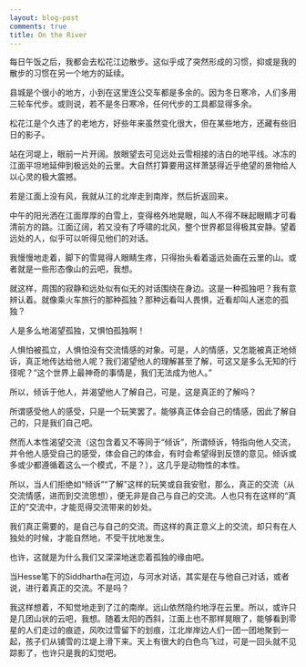 ```yaml
---
layout: blog-post
comments: true
title: On the River
---
```



每日午饭之后，我都会去松花江边散步。这似乎成了突然形成的习惯，抑或是我的散步的习惯在另一个地方的延续。

县城是个很小的地方，小到在这里连公交车都是多余的。因为冬日寒冷，人们多用三轮车代步。或则说，若不是冬日寒冷，任何代步的工具都显得多余。

松花江是个久违了的老地方，好些年来虽然变化很大，但在某些地方，还藏有些旧日的影子。

站在河堤上，眼前一片开阔。放眼望去可见远处云雪相接的洁白的地平线。冰冻的江面平坦地延伸到极远处的云里。大自然打算要用这样萧瑟得近乎绝望的景物给人以心灵的极大震撼。

若是江面上没有风，我就从江的北岸走到南岸，然后折返回来。

中午的阳光洒在江面厚厚的白雪上，变得格外地晃眼，叫人不得不眯起眼睛才可看清前方的路。江面辽阔，若又没有了呼啸的北风，整个世界都显得极其安静。望着远处的人，似乎可以听得见他们的对话。

我慢慢地走着，脚下的雪晃得人眼睛生疼，只得抬头看着遥远处画在云里的山。或者就是一些形态像山的云吧，我想。

就这样，周围的寂静和远处似有似无的对话围绕在身边。这是一种孤独吧？我有意辨认着。就像乘火车旅行的那种孤独？那种远看叫人畏惧，近看却叫人迷恋的孤独？

人是多么地渴望孤独，又惧怕孤独啊！

人惧怕被孤立，人惧怕没有交流情感的对象。可是，人的情感，又怎能被真正地倾诉，真正地传达给他人呢？我们渴望他人的理解甚至了解，可这又是多么无知的行径呢？“这个世界上最神奇的事情是，我们无法成为他人。”

所以，倾诉于他人，并渴望他人了解自己，可是，这是真正的了解吗？

所谓感受他人的感受，只是一个玩笑罢了。能够真正体会自己的情感，因此了解自己的，只是我们自己吧。

然而人本性渴望交流（这包含着又不等同于“倾诉”，所谓倾诉，特指向他人交流，并令他人感受自己的感受，体会自己的体会，有时会希望得到反馈的意见。倾诉或多或少都遵循着这么一个模式，不是？），这几乎是动物性的本性。

所以，当人们拒绝如“倾诉”“了解”这样的玩笑或自我安慰，那么，真正的交流（从交流情感，进而到交流思想），便无非是自己与自己的交流。人也只有在这样的“真正的”交流中，才能觅得交流带来的妙处。

我们真正需要的，是自己与自己的交流。而这样的真正意义上的交流，却只有在人独处的时候，才能自然地，不受干扰地发生。

也许，这就是为什么我们又深深地迷恋着孤独的缘由吧。

当Hesse笔下的Siddhartha在河边，与河水对话，其实是在与他自己对话，或者说，进行着真正的交流。不是吗？

我这样想着，不知觉地走到了江的南岸。远山依然隐约地浮在云里。所以，或许只是几团山状的云吧，我想。随着太阳的西斜，江面上也不那样晃眼了，能够看到零星的人们走过的痕迹，风吹过雪留下的划痕，江北岸岸边人们一团一团地聚到一起，孩子们从铺雪的江堤上滑下来。天上有很大的白色鸟飞过，可是一回头就不见踪影了，也许只是我的幻觉吧。
